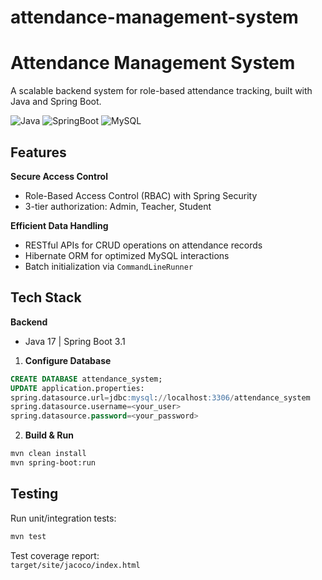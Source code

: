 # attendance-management-system

# Attendance Management System

A scalable backend system for role-based attendance tracking, built with Java and Spring Boot.

![Java](https://img.shields.io/badge/Java-17-blue)
![SpringBoot](https://img.shields.io/badge/SpringBoot-3.1-green)
![MySQL](https://img.shields.io/badge/MySQL-8.0-orange)

## Features

**Secure Access Control**  
- Role-Based Access Control (RBAC) with Spring Security  
- 3-tier authorization: Admin, Teacher, Student  

**Efficient Data Handling**  
- RESTful APIs for CRUD operations on attendance records  
- Hibernate ORM for optimized MySQL interactions  
- Batch initialization via `CommandLineRunner`

## Tech Stack

**Backend**  
- Java 17 | Spring Boot 3.1

1. **Configure Database**  
```sql
CREATE DATABASE attendance_system;
UPDATE application.properties:
spring.datasource.url=jdbc:mysql://localhost:3306/attendance_system
spring.datasource.username=<your_user>
spring.datasource.password=<your_password>
```

2. **Build & Run**  
```bash
mvn clean install
mvn spring-boot:run
```

## Testing

Run unit/integration tests:  
```bash
mvn test
```

Test coverage report:  
`target/site/jacoco/index.html`  
